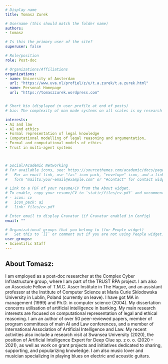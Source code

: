 ```yaml
---
# Display name
title: Tomasz Zurek

# Username (this should match the folder name)
authors:
- tomasz

# Is this the primary user of the site?
superuser: false

# Role/position
role: Post-doc

# Organizations/Affiliations
organizations:
- name: University of Amsterdam
  url: "https://www.uva.nl/profiel/z/u/t.a.zurek/t.a.zurek.html"
- name: Personal Homepage
  url: "https://tomaszzurek.wordpress.com"


# Short bio (displayed in user profile at end of posts)
# bio: The complexity of man made systems on all scales is my research field. Cyber Infrastructure is rapidly evolving from relatively simple fixed components to programmable and virtualized objects with many degrees of freedom, owned,  operated and governed by different entities in multiple administrative connected domains on the Internet. Harnessing this complexity in a transparent trust-able way for safe and secure data processing is a major research topic that nowadays defines the focus in my research. I chair the Complex Cyber Infrastructure research group that hosts this research line.

interests:
- AI and law
- AI and ethics
- Formal representation of legal knowledge 
- Computational modelling of legal reasoning and argumentation, 
- Formal and computational models of ethics
- Trust in multi-agent systems



# Social/Academic Networking
# For available icons, see: https://sourcethemes.com/academic/docs/page-builder/#icons
#   For an email link, use "fas" icon pack, "envelope" icon, and a link in the
#   form "mailto:your-email@example.com" or "#contact" for contact widget.

# Link to a PDF of your resume/CV from the About widget.
# To enable, copy your resume/CV to `static/files/cv.pdf` and uncomment the lines below.
# - icon: cv
#   icon_pack: ai
#   link: files/cv.pdf

# Enter email to display Gravatar (if Gravatar enabled in Config)
email: ""

# Organizational groups that you belong to (for People widget)
#   Set this to `[]` or comment out if you are not using People widget.
user_groups:
- Scientific Staff
---
```


## About Tomasz:

I am employed as a post-doc researcher at the Complex Cyber Infrastructure group, where I am part of the TRUST RPA project. I am also an Associate Fellow of T.M.C. Asser Institute in The Hague, and an assistant professor at the Institute of Computer Science at Maria Curie Sklodowska University in Lublin, Poland (currently on leave). I have got MA in management (1999) and Ph.D. in computer science (2004). My dissertation concerns utilisation of artificial intelligence in banking. My main research interests are focused on computational representation of legal and ethical reasoning. I am an author of over 50 peer-reviewed papers, member of program committees of main AI and Law conferences, and a member of International Association of Artificial Intelligence and Law. My recent activities also include a research visit at Swansea University (2020), the position of Artificial Intelligence Expert for Deep Clue sp. z o. o. (2020 – 2021), as well as work on grant projects and initiatives dedicated to sharing, supporting, and popularizing knowledge.  I am also music lover and musician specializing in playing blues on electric and acoustic guitars.